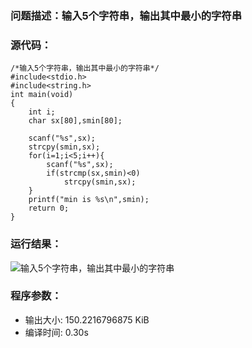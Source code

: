 ### 问题描述：输入5个字符串，输出其中最小的字符串
### 源代码：
	/*输入5个字符串，输出其中最小的字符串*/
	#include<stdio.h>
	#include<string.h> 
	int main(void)
	{
		int i;
		char sx[80],smin[80];
		
		scanf("%s",sx);
		strcpy(smin,sx);
		for(i=1;i<5;i++){
			scanf("%s",sx);
			if(strcmp(sx,smin)<0)
				strcpy(smin,sx);
		}
		printf("min is %s\n",smin);
		return 0;
	}
	 

### 运行结果：
![输入5个字符串，输出其中最小的字符串](https://upload-images.jianshu.io/upload_images/6770220-0a01bd0806c10c72.png?imageMogr2/auto-orient/strip%7CimageView2/2/w/1240)

### 程序参数：
- 输出大小: 150.2216796875 KiB
- 编译时间: 0.30s